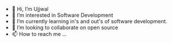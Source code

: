 - 👋 Hi, I’m Ujjwal 
- 👀 I’m interested in Software Development
- 🌱 I’m currently learning in's and out's of software development.
- 💞️ I’m looking to collaborate on open source
- 📫 How to reach me ...

<!---
champuser1openturf/champuser1openturf is a ✨ special ✨ repository because its `README.md` (this file) appears on your GitHub profile.
You can click the Preview link to take a look at your changes.
--->
